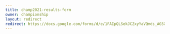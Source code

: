 ```yaml
---
title: champ2021-results-form
owner: championship
layout: redirect
redirect: https://docs.google.com/forms/d/e/1FAIpQLSekJCZxyYaVQmds_AG5XgsRZ1M3iuxdQwHkOYWKg_FLRxgbog/viewform
---
```


